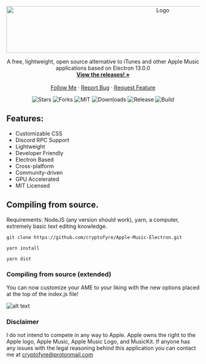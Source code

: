 <p align="center">
  <a href="https://github.com/cryptofyre/Apple-Music-Electron">
    <img src="https://i.imgur.com/r0kNmgV.png" alt="Logo" width="800" height="122">    
  </a>
<p align="center"> 
    A free, lightweight, open source alternative to iTunes and other Apple Music applications based on Electron 13.0.0
    <br />
    <a href="https://github.com/cryptofyre/Apple-Music-Electron/releases"><strong>View the releases! »</strong></a>
    <br />
    <br />
    <a href="https://twitter.com/cryptofyre">Follow Me</a>
    ·
    <a href="https://github.com/cryptofyre/Apple-Music-Electron/issues">Report Bug</a>
    ·
    <a href="https://github.com/cryptofyre/Apple-Music-Electron/issues">Request Feature</a>
  </p>
  <p align="center"> 
  <img src="https://img.shields.io/github/stars/cryptofyre/Apple-Music-Electron" alt="Stars">
  <img src="https://img.shields.io/github/forks/cryptofyre/Apple-Music-Electron" alt="Forks">
  <img src="https://img.shields.io/github/license/cryptofyre/Apple-Music-Electron" alt="MIT">
  <img src="https://img.shields.io/github/downloads/cryptofyre/Apple-Music-Electron/total.svg?style=flat" alt="Downloads">
  <img src="https://img.shields.io/github/release/cryptofyre/Apple-Music-Electron.svg?style=flat" alt="Release">
  <img src="https://github.com/cryptofyre/Apple-Music-Electron/actions/workflows/node.js.yml/badge.svg?branch=master" alt="Build">
  
  
  </p>

## Features:

* Customizable CSS
* Discord RPC Support
* Lightweight
* Developer Friendly
* Electron Based
* Cross-platform
* Community-driven
* GPU Accelerated
* MIT Licensed


## Compiling from source.

Requirements: NodeJS (any version should work), yarn, a computer, extremely basic text editing knowledge.

```
git clone https://github.com/cryptofyre/Apple-Music-Electron.git

yarn install

yarn dist
```

### Compiling from source (extended)
You can now customize your AME to your liking with the new options placed at the top of the index.js file!

![alt text](https://i.imgur.com/dbj2uXe.png "Logo")


### Disclaimer
I do not intend to compete in any way to Apple. Apple owns the right to the Apple logo, Apple Music, Apple Music Logo, and MusicKit. If anyone has any issues with the legal reasoning behind this application you can contact me at <a href="mailto:cryptofyre@protonmail.com">cryptofyre@protonmail.com</a>
